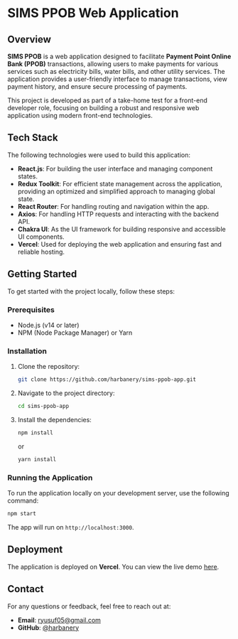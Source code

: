 # SIMS PPOB Web Application

## Overview

**SIMS PPOB** is a web application designed to facilitate **Payment Point Online Bank (PPOB)** transactions, allowing users to make payments for various services such as electricity bills, water bills, and other utility services. The application provides a user-friendly interface to manage transactions, view payment history, and ensure secure processing of payments.

This project is developed as part of a take-home test for a front-end developer role, focusing on building a robust and responsive web application using modern front-end technologies.

## Tech Stack

The following technologies were used to build this application:

- **React.js**: For building the user interface and managing component states.
- **Redux Toolkit**: For efficient state management across the application, providing an optimized and simplified approach to managing global state.
- **React Router**: For handling routing and navigation within the app.
- **Axios**: For handling HTTP requests and interacting with the backend API.
- **Chakra UI**: As the UI framework for building responsive and accessible UI components.
- **Vercel**: Used for deploying the web application and ensuring fast and reliable hosting.
  <!-- - **JavaScript (ES6+)**: Core language used to develop dynamic features in the application. -->
  <!-- - **GitHub**: Source code management and version control. -->

## Getting Started

To get started with the project locally, follow these steps:

### Prerequisites

- Node.js (v14 or later)
- NPM (Node Package Manager) or Yarn

### Installation

1. Clone the repository:
   ```bash
   git clone https://github.com/harbanery/sims-ppob-app.git
   ```
2. Navigate to the project directory:
   ```bash
   cd sims-ppob-app
   ```
3. Install the dependencies:
   ```bash
   npm install
   ```
   or
   ```bash
   yarn install
   ```

### Running the Application

To run the application locally on your development server, use the following command:

```bash
npm start
```

The app will run on `http://localhost:3000`.

## Deployment

The application is deployed on **Vercel**. You can view the live demo [here](https://sims-ppob-raihanyusuf.vercel.app).

<!-- ## License

This project is licensed under the MIT License - see the [LICENSE](LICENSE) file for details. -->

## Contact

For any questions or feedback, feel free to reach out at:

- **Email**: ryusuf05@gmail.com
- **GitHub**: [@harbanery](https://github.com/harbanery)
